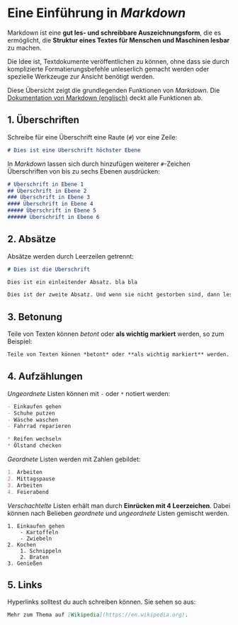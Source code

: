 # Eine Einführung in *Markdown*

Markdown ist eine **gut les- und schreibbare Auszeichnungsform**, die es ermöglicht, die **Struktur eines Textes für Menschen und Maschinen lesbar** zu machen.

Die Idee ist, Textdokumente veröffentlichen zu können, ohne dass sie durch komplizierte Formatierungsbefehle unleserlich gemacht werden oder spezielle Werkzeuge zur Ansicht benötigt werden.

Diese Übersicht zeigt die grundlegenden Funktionen von *Markdown*. Die [Dokumentation von Markdown (englisch)](http://daringfireball.net/projects/markdown/syntax) deckt alle Funktionen ab.


## 1. Überschriften

Schreibe für eine Überschrift eine Raute (`#`) vor eine Zeile:

```markdown
# Dies ist eine Überschrift höchster Ebene
```

In *Markdown* lassen sich durch hinzufügen weiterer `#`-Zeichen Überschriften von bis zu sechs Ebenen ausdrücken:

```markdown
# Überschrift in Ebene 1
## Überschrift in Ebene 2
### Überschrift in Ebene 3
#### Überschrift in Ebene 4
##### Überschrift in Ebene 5
###### Überschrift in Ebene 6
```


## 2. Absätze

Absätze werden durch Leerzeilen getrennt:

```markdown
# Dies ist die Überschrift

Dies ist ein einleitender Absatz. bla bla

Dies ist der zweite Absatz. Und wenn sie nicht gestorben sind, dann lesen sie noch heute.
```


## 3. Betonung

Teile von Texten können *betont* oder **als wichtig markiert** werden, so zum Beispiel:

```markdown
Teile von Texten können *betont* oder **als wichtig markiert** werden.
```


## 4. Aufzählungen

*Ungeordnete* Listen können mit `-` oder `*` notiert werden:

```markdown
- Einkaufen gehen
- Schuhe putzen
- Wäsche waschen
- Fahrrad reparieren

* Reifen wechseln
* Ölstand checken
```

*Geordnete* Listen werden mit Zahlen gebildet:

```markdown
1. Arbeiten
2. Mittagspause
3. Arbeiten
4. Feierabend
```

*Verschachtelte* Listen erhält man durch **Einrücken mit 4 Leerzeichen**. Dabei können nach Belieben *geordnete* und *ungeordnete* Listen gemischt werden.

```
1. Einkaufen gehen
    - Kartoffeln
    - Zwiebeln
2. Kochen
	1. Schnippeln
	2. Braten
3. Genießen
```


## 5. Links

Hyperlinks solltest du auch schreiben können. Sie sehen so aus:

```markdown
Mehr zum Thema auf [Wikipedia](https://en.wikipedia.org).
```